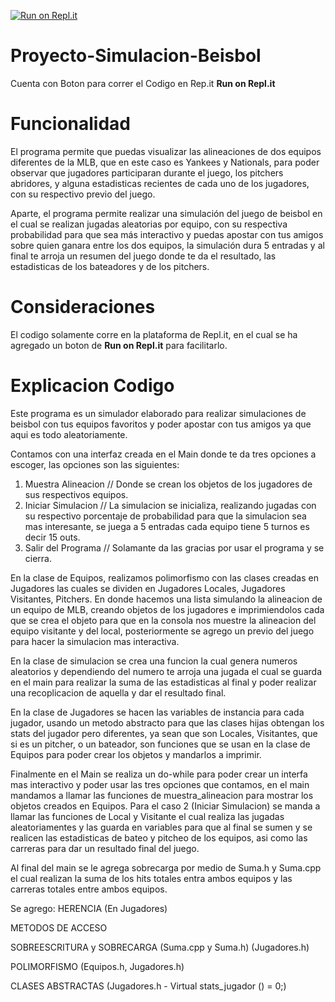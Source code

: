 [![Run on Repl.it](https://repl.it/badge/github/A01351361/Proyecto-Simulacion-Beisbol)](https://repl.it/github/A01351361/Proyecto-Simulacion-Beisbol)
# Proyecto-Simulacion-Beisbol
Cuenta con Boton para correr el Codigo en Rep.it **Run on Repl.it**

# Funcionalidad
El programa permite que puedas visualizar las alineaciones de dos equipos diferentes de la MLB, que en este caso es Yankees y Nationals, para poder observar que jugadores participaran durante el juego, los pitchers abridores, y alguna estadisticas recientes de cada uno de los jugadores, con su respectivo previo del juego.

Aparte, el programa permite realizar una simulación del juego de beisbol en el cual se realizan jugadas aleatorias por equipo, con su respectiva probabilidad para que sea más interactivo y puedas apostar con tus amigos sobre quien ganara entre los dos equipos, la simulación dura 5 entradas y al final te arroja un resumen del juego donde te da el resultado, las estadisticas de los bateadores y de los pitchers.

# Consideraciones
El codigo solamente corre en la plataforma de Repl.it, en el cual se ha agregado un boton de **Run on Repl.it** para facilitarlo.



# Explicacion Codigo
Este programa es un simulador elaborado para realizar simulaciones de beisbol con tus equipos favoritos y poder apostar con tus amigos ya que aqui es todo aleatoriamente.


Contamos con una interfaz creada en el Main donde te da tres opciones a escoger, las opciones son las siguientes:
1. Muestra Alineacion // Donde se crean los objetos de los jugadores de sus respectivos equipos.
2. Iniciar Simulacion // La simulacion se inicializa, realizando jugadas con su respectivo porcentaje de probabilidad para que la simulacion sea mas interesante, se juega a 5 entradas cada equipo tiene 5 turnos es decir 15 outs.
3. Salir del Programa // Solamante da las gracias por usar el programa y se cierra.


En la clase de Equipos, realizamos polimorfismo con las clases creadas en Jugadores las cuales se dividen en Jugadores Locales, Jugadores Visitantes, Pitchers. En donde hacemos una lista simulando la alineacion de un equipo de MLB, creando objetos de los jugadores e imprimiendolos cada que se crea el objeto para que en la consola nos muestre la alineacion del equipo visitante y del local, posteriormente se agrego un previo del juego para hacer la simulacion mas interactiva.

En la clase de simulacion se crea una funcion la cual genera numeros aleatorios y dependiendo del numero te arroja una jugada el cual se guarda en el main para realizar la suma de las estadisticas al final y poder realizar una recoplicacion de aquella y dar el resultado final.

En la clase de Jugadores se hacen las variables de instancia para cada jugador, usando un metodo abstracto para que las clases hijas obtengan los stats del jugador pero diferentes, ya sean que son Locales, Visitantes, que si es un pitcher, o un bateador, son funciones que se usan en la clase de Equipos para poder crear los objetos y mandarlos a imprimir.

Finalmente en el Main se realiza un do-while para poder crear un interfa mas interactivo y poder usar las tres opciones que contamos, en el main mandamos a llamar las funciones de muestra_alineacion para mostrar los objetos creados en Equipos. Para el caso 2 (Iniciar Simulacion) se manda a llamar las funciones de Local y Visitante el cual realiza las jugadas aleatoriamentes y las guarda en variables para que al final se sumen y se realicen las estadisticas de bateo y pitcheo de los equipos, asi como las carreras para dar un resultado final del juego. 

Al final del main se le agrega sobrecarga por medio de Suma.h y Suma.cpp el cual realizan la suma de los hits totales entra ambos equipos y las carreras totales entre ambos equipos.

Se agrego:
HERENCIA (En Jugadores)

METODOS DE ACCESO 

SOBREESCRITURA y SOBRECARGA (Suma.cpp y Suma.h) (Jugadores.h)

POLIMORFISMO (Equipos.h, Jugadores.h)

CLASES ABSTRACTAS (Jugadores.h - Virtual stats_jugador () = 0;)

